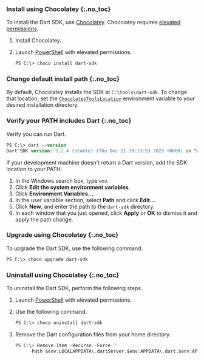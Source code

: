 
### Install using Chocolatey {:.no_toc}

To install the Dart SDK, use [Chocolatey][Chocolatey].
Chocolatey requires [elevated permissions].

1. Install Chocolatey.

1. Launch [PowerShell][] with elevated permissions.

   ```ps
   PS C:\> choco install dart-sdk
   ```

### Change default install path {:.no_toc}

By default, Chocolatey installs the SDK at `C:\tools\dart-sdk`.
To change that location, set the [`ChocolateyToolsLocation`][]
environment variable to your desired installation directory.

### Verify your PATH includes Dart {:.no_toc}

Verify you can run Dart.

```ps
PS C:\> dart --version
Dart SDK version: 3.2.4 (stable) (Thu Dec 21 19:13:53 2023 +0000) on "win_x64"
```

If your development machine doesn't return a Dart version,
add the SDK location to your PATH:

1. In the Windows search box, type `env`.
2. Click **Edit the system environment variables**.
3. Click **Environment Variables...**.
4. In the user variable section, select **Path** and click **Edit...**.
5. Click **New**, and enter the path to the `dart-sdk` directory.
6. In each window that you just opened,
   click **Apply** or **OK** to dismiss it and apply the path change.

### Upgrade using Chocolatey {:.no_toc}

To upgrade the Dart SDK, use the following command.

```ps
PS C:\> choco upgrade dart-sdk
```

### Uninstall using Chocolatey {:.no_toc}

To uninstall the Dart SDK, perform the following steps.

1. Launch [PowerShell][] with elevated permissions.

1. Use the following command.

   ```ps
   PS C:\> choco uninstall dart-sdk
   ```

1. Remove the Dart configuration files from your home directory.

   ```dart
   PS C:\> Remove-Item -Recurse -Force ^
        -Path $env:LOCALAPPDATA\.dartServer,$env:APPDATA\.dart,$env:APPDATA\.dart-tool
   ```

[elevated permissions]: https://www.thewindowsclub.com/elevated-privileges-windows
[PowerShell]: https://www.thewindowsclub.com/how-to-open-an-elevated-powershell-prompt-in-windows-10
[Chocolatey]: https://chocolatey.org
[`ChocolateyToolsLocation`]: https://stackoverflow.com/questions/19752533/how-do-i-set-chocolatey-to-install-applications-onto-another-drive/68314437#68314437
